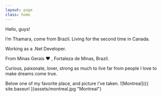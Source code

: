 ```yaml
---
layout: page
class: home
---
```


Hello, guys! 

I’m Thamara, come from Brazil. Living for the second time in Canada.

Working as a .Net Developer. 

From Minas Gerais ❤ , Fortaleza de Minas, Brazil.

Curious, paixonate, lover, strong as much to live far from people I love to make dreams come true. 

Below one of my favorite place, and picture I've taken.
![Montreal]({{ site.baseurl }}assets/montreal.jpg "Montreal")
